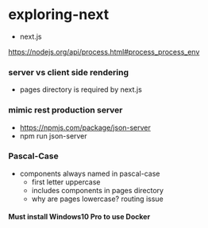 # exploring-next
- next.js

https://nodejs.org/api/process.html#process_process_env

### server vs client side rendering
- pages directory is required by next.js


### mimic rest production server
- https://npmjs.com/package/json-server
- npm run json-server

### Pascal-Case
- components always named in pascal-case
    - first letter uppercase
    - includes components in pages directory
    - why are pages lowercase? routing issue

#### Must install Windows10 Pro to use Docker